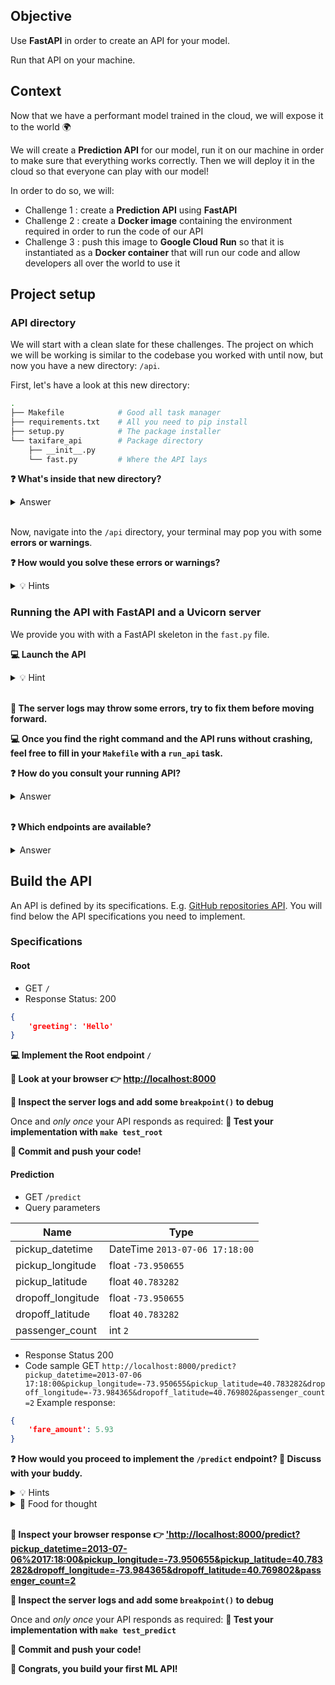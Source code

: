 [//]: # ( challenge tech stack: fastapi uvicorn )

[//]: # ( challenge instructions )

## Objective

Use **FastAPI** in order to create an API for your model.

Run that API on your machine.

## Context

Now that we have a performant model trained in the cloud, we will expose it to the world 🌍

We will create a **Prediction API** for our model, run it on our machine in order to make sure that everything works correctly. Then we will deploy it in the cloud so that everyone can play with our model!

In order to do so, we will:
- Challenge 1 : create a **Prediction API** using **FastAPI**
- Challenge 2 : create a **Docker image** containing the environment required in order to run the code of our API
- Challenge 3 : push this image to **Google Cloud Run** so that it is instantiated as a **Docker container** that will run our code and allow developers all over the world to use it

## Project setup

### API directory

We will start with a clean slate for these challenges. The project on which we will be working is similar to the codebase you worked with until now, but now you have a new directory: `/api`.

First, let's have a look at this new directory:

```bash
.
├── Makefile            # Good all task manager
├── requirements.txt    # All you need to pip install
├── setup.py            # The package installer
└── taxifare_api        # Package directory
    ├── __init__.py
    └── fast.py         # Where the API lays
```

**❓ What's inside that new directory?**

<details>
    <summary markdown='span'>Answer</summary>

🎁 As you can see, it contains a new **package** named **`taxifare_api`** you are going to implement!

</details>
<br>

Now, navigate into the `/api` directory, your terminal may pop you with some **errors or warnings**.

**❓ How would you solve these errors or warnings?**

<details>
    <summary markdown='span'>💡 Hints</summary>

A new package means a new virtual env...
</details>

### Running the API with FastAPI and a Uvicorn server

We provide you with with a FastAPI skeleton in the `fast.py` file.

**💻 Launch the API**

<details>
    <summary markdown='span'>💡 Hint</summary>

You probably need a `uvicorn` web server..., with a hot reloading...
</details>
<br>

**🐛 The server logs may throw some errors, try to fix them before moving forward.**

**💻 Once you find the right command and the API runs without crashing, feel free to fill in your `Makefile` with a `run_api` task.**

**❓ How do you consult your running API?**

<details>
    <summary markdown='span'>Answer</summary>

💡 Your API is available on a local port, `8000` probably 👉 [http://localhost:8000](http://localhost:8000).

</details>
<br>

**❓ Which endpoints are available?**

<details>
    <summary markdown='span'>Answer</summary>

There is only one endpoint _partially_ implemented at the moment, the root endpoint `/`.
</details>

## Build the API

An API is defined by its specifications. E.g. [GitHub repositories API](https://docs.github.com/en/rest/repos/repos). You will find below the API specifications you need to implement.

### Specifications

#### Root

- GET `/`
- Response
Status: 200
```json
{
    'greeting': 'Hello'
}
```

**💻 Implement the Root endpoint `/`**

**👀 Look at your browser 👉 [http://localhost:8000](http://localhost:8000)**

**🐛 Inspect the server logs and add some `breakpoint()` to debug**

Once and _only once_ your API responds as required:
**🧪 Test your implementation with `make test_root`**

**🚀 Commit and push your code!**

#### Prediction

- GET `/predict`
- Query parameters

| Name | Type |
|---|---|
| pickup_datetime | DateTime `2013-07-06 17:18:00` |
| pickup_longitude | float `-73.950655` |
| pickup_latitude | float `40.783282` |
| dropoff_longitude | float `-73.950655` |
| dropoff_latitude | float `40.783282` |
| passenger_count | int `2` |

- Response
Status 200
- Code sample
GET `http://localhost:8000/predict?pickup_datetime=2013-07-06 17:18:00&pickup_longitude=-73.950655&pickup_latitude=40.783282&dropoff_longitude=-73.984365&dropoff_latitude=40.769802&passenger_count=2`
Example response:
```json
{
    'fare_amount': 5.93
}
```
**❓ How would you proceed to implement the `/predict` endpoint? 💬 Discuss with your buddy.**

<details>
    <summary markdown='span'>💡 Hints</summary>

Ask yourselves the following questions:
- How should we handle the query parameters?
- How can we re-use the `taxifare_model` package?
- How can we import the `taxifare_model` package?
- How should we build `X_pred`? What does it look like?
- How to render the correct response?
</details>

<details>
    <summary markdown='span'>🍔 Food for thought</summary>

1. Investigate the data types of the query parameters, you may need to convert them into the types the model requires
1. Of course you must re-use the `taxifare_model.interface.main.pred()` or the `taxifare_model.ml_logic.registry.load_model()` functions!
1. Did you know that you can install a requirement from a package stored in a GitHub repository? Use the last available solution.
1. In order to make a prediction with the trained model, you must provide a valid `X_pred` but the `key` is missing!
1. FastAPI can only render data type from the Python Standard Library, you may need to convert `y_pred` to match this requirement
</details>
<br>

**👀 Inspect your browser response 👉 ['http://localhost:8000/predict?pickup_datetime=2013-07-06%2017:18:00&pickup_longitude=-73.950655&pickup_latitude=40.783282&dropoff_longitude=-73.984365&dropoff_latitude=40.769802&passenger_count=2](http://localhost:8000/predict?pickup_datetime=2013-07-06%2017:18:00&pickup_longitude=-73.950655&pickup_latitude=40.783282&dropoff_longitude=-73.984365&dropoff_latitude=40.769802&passenger_count=2)**

**🐛 Inspect the server logs and add some `breakpoint()` to debug**

Once and _only once_ your API responds as required:
**🧪 Test your implementation with `make test_predict`**

**🚀 Commit and push your code!**

**👏 Congrats, you build your first ML API!**
